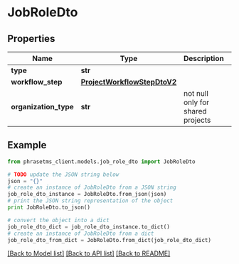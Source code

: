 # JobRoleDto

## Properties

| Name                  | Type                                                        | Description                       | Notes      |
| --------------------- | ----------------------------------------------------------- | --------------------------------- | ---------- |
| **type**              | **str**                                                     |                                   |
| **workflow_step**     | [**ProjectWorkflowStepDtoV2**](ProjectWorkflowStepDtoV2.md) |                                   | [optional] |
| **organization_type** | **str**                                                     | not null only for shared projects | [optional] |

## Example

```python
from phrasetms_client.models.job_role_dto import JobRoleDto

# TODO update the JSON string below
json = "{}"
# create an instance of JobRoleDto from a JSON string
job_role_dto_instance = JobRoleDto.from_json(json)
# print the JSON string representation of the object
print JobRoleDto.to_json()

# convert the object into a dict
job_role_dto_dict = job_role_dto_instance.to_dict()
# create an instance of JobRoleDto from a dict
job_role_dto_from_dict = JobRoleDto.from_dict(job_role_dto_dict)
```

[[Back to Model list]](../README.md#documentation-for-models) [[Back to API list]](../README.md#documentation-for-api-endpoints) [[Back to README]](../README.md)
